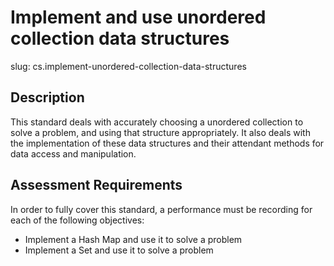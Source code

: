 # Implement and use unordered collection data structures

slug: cs.implement-unordered-collection-data-structures

## Description
This standard deals with accurately choosing a unordered collection to solve a problem, and using that structure appropriately. It also deals with the implementation of these data structures and their attendant methods for data access and manipulation.

## Assessment Requirements
In order to fully cover this standard, a performance must be recording for each of the following objectives:

- Implement a Hash Map and use it to solve a problem
- Implement a Set and use it to solve a problem
